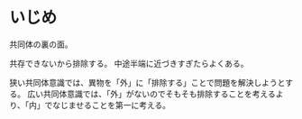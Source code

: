 # いじめ

共同体の裏の面。

共存できないから排除する。
中途半端に近づきすぎたらよくある。

狭い共同体意識では、異物を「外」に「排除する」ことで問題を解決しようとする。
広い共同体意識では、「外」がないのでそもそも排除することを考えるより、「内」でなじませることを第一に考える。
